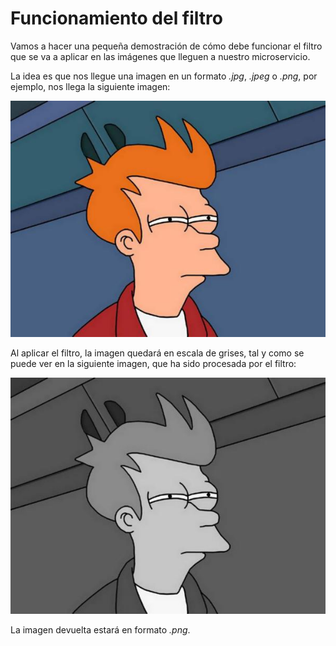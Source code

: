 # Funcionamiento del filtro

Vamos a hacer una pequeña demostración de cómo debe funcionar el filtro que
se va a aplicar en las imágenes que lleguen a nuestro microservicio.

La idea es que nos llegue una imagen en un formato *.jpg*, *.jpeg* o *.png*, por
ejemplo, nos llega la siguiente imagen:

![Imagen de Fry](../fry.jpg)

Al aplicar el filtro, la imagen quedará en escala de grises, tal y como se puede
ver en la siguiente imagen, que ha sido procesada por el filtro:

![Imagen procesada](../procesado.png)

La imagen devuelta estará en formato *.png*.

